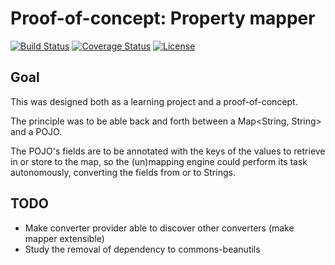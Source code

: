 # Proof-of-concept: Property mapper

[![Build Status][1]][2]
[![Coverage Status][3]][4]
[![License][5]][6]

## Goal

This was designed both as a learning project and a proof-of-concept.

The principle was to be able back and forth between a Map<String, String> and a POJO.

The POJO's fields are to be annotated with the keys of the values to retrieve in or store to the
map, so the (un)mapping engine could perform its task autonomously, converting the fields from or to
Strings.

## TODO

* Make converter provider able to discover other converters (make mapper extensible)
* Study the removal of dependency to commons-beanutils

[1]: http://img.shields.io/travis/cyChop/property-mapper/master.svg
[2]: https://travis-ci.org/cyChop/property-mapper
[3]: http://img.shields.io/coveralls/cyChop/property-mapper/master.svg
[4]: https://coveralls.io/r/cyChop/property-mapper?branch=master
[5]: https://img.shields.io/badge/license-LGPLv3-blue.svg
[6]: http://www.apache.org/licenses/LICENSE-2.0
